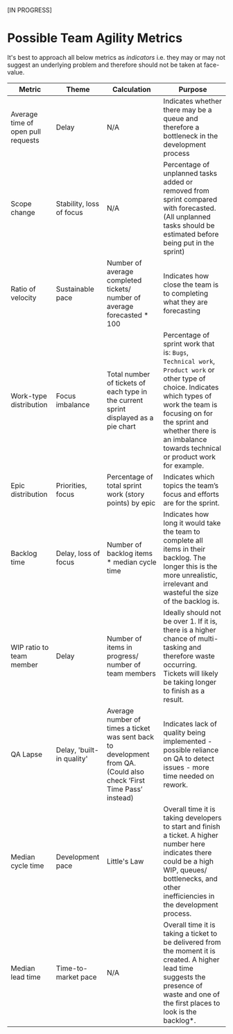 [IN PROGRESS]

# Possible Team Agility Metrics

It's best to approach all below metrics as _indicators_ i.e. they may or may not suggest an underlying problem and therefore should not be taken at face-value.

Metric | Theme | Calculation | Purpose
------ | ----- | ----------- | --------
Average time of open pull requests | Delay | N/A | Indicates whether there may be a queue and therefore a bottleneck in the development process
Scope change | Stability, loss of focus | N/A | Percentage of unplanned tasks added or removed from sprint compared with forecasted. (All unplanned tasks should be estimated before being put in the sprint)
Ratio of velocity | Sustainable pace | Number of average completed tickets/ number of average forecasted * 100 | Indicates how close the team is to completing what they are forecasting
Work-type distribution | Focus imbalance | Total number of tickets of each type in the current sprint displayed as a pie chart | Percentage of sprint work that is: `Bugs`, `Technical work`, `Product work` or other type of choice. Indicates which types of work the team is focusing on for the sprint and whether there is an imbalance towards technical or product work for example.
Epic distribution | Priorities, focus | Percentage of total sprint work (story points) by epic | Indicates which topics the team’s focus and efforts are for the sprint.
Backlog time | Delay, loss of focus | Number of backlog items * median cycle time | Indicates how long it would take the team to complete all items in their backlog. The longer this is the more unrealistic, irrelevant and wasteful the size of the backlog is.
WIP ratio to team member | Delay | Number of items in progress/ number of team members | Ideally should not be over 1. If it is, there is a higher chance of multi-tasking and therefore waste occurring. Tickets will likely be taking longer to finish as a result.
QA Lapse | Delay, 'built-in quality' | Average number of times a ticket was sent back to development from QA. (Could also check ‘First Time Pass’ instead) | Indicates lack of quality being implemented - possible reliance on QA to detect issues - more time needed on rework.
Median cycle time | Development pace | Little's Law | Overall time it is taking developers to start and finish a ticket. A higher number here indicates there could be a high WIP, queues/ bottlenecks, and other inefficiencies in the development process.
Median lead time | Time-to-market pace | N/A | Overall time it is taking a ticket to be delivered from the moment it is created. A higher lead time suggests the presence of waste and one of the first places to look is the backlog*.
